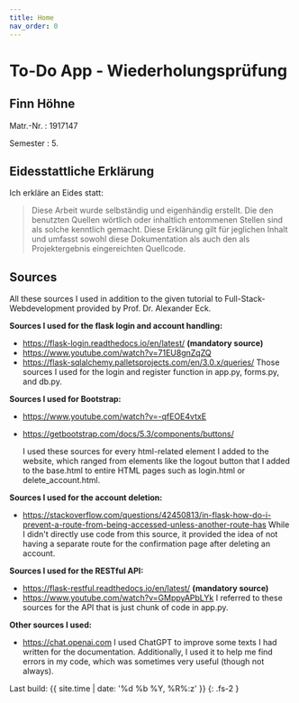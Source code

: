 ```yaml
---
title: Home
nav_order: 0
---
```


# To-Do App - Wiederholungsprüfung


## Finn Höhne

Matr.-Nr.
: 1917147

Semester
: 5.



## Eidesstattliche Erklärung

Ich erkläre an Eides statt:

> Diese Arbeit wurde selbständig und eigenhändig erstellt. Die den benutzten Quellen wörtlich oder inhaltlich entommenen Stellen sind als solche kenntlich gemacht. Diese Erklärung gilt für jeglichen Inhalt und umfasst sowohl diese Dokumentation als auch den als Projektergebnis eingereichten Quellcode.



## Sources

All these sources I used in addition to the given tutorial to Full-Stack-Webdevelopment provided by Prof. Dr. Alexander Eck.

**Sources I used for the flask login and account handling:**
+ <https://flask-login.readthedocs.io/en/latest/> **(mandatory source)**
+ <https://www.youtube.com/watch?v=71EU8gnZqZQ>
+ <https://flask-sqlalchemy.palletsprojects.com/en/3.0.x/queries/>
    Those sources I used for the login and register function in app.py, forms.py, and db.py.

**Sources I used for Bootstrap:**
+ <https://www.youtube.com/watch?v=-qfEOE4vtxE> 
+ <https://getbootstrap.com/docs/5.3/components/buttons/> 
  
  I used these sources for every html-related element I added to the website, which ranged from elements like the logout button that I added to the base.html to entire HTML pages such as login.html or delete_account.html.

**Sources I used for the account deletion:**
+ <https://stackoverflow.com/questions/42450813/in-flask-how-do-i-prevent-a-route-from-being-accessed-unless-another-route-has> 
  While I didn't directly use code from this source, it provided the idea of not having a separate route for the confirmation page after deleting an account.

**Sources I used for the RESTful API:**
+ <https://flask-restful.readthedocs.io/en/latest/> **(mandatory source)**
+ <https://www.youtube.com/watch?v=GMppyAPbLYk> 
  I referred to these sources for the API that is just chunk of code in app.py.

**Other sources I used:**
+ <https://chat.openai.com>
  I used ChatGPT to improve some texts I had written for the documentation. Additionally, I used it to help me find errors in my code, which was sometimes very useful (though not always).


Last build: {{ site.time | date: '%d %b %Y, %R%:z' }}
{: .fs-2 }